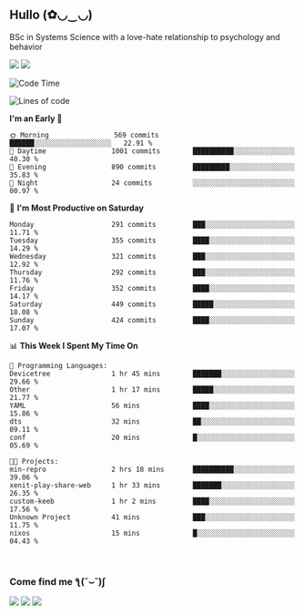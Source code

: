 <h2>Hullo (✿◡‿◡)</h2>

BSc in Systems Science with a love-hate relationship to psychology and behavior

<img src="https://github-readme-activity-graph.vercel.app/graph?username=hedonicadapter&theme=high-contrast"/>
<img src="https://github-readme-stats-git-masterrstaa-rickstaa.vercel.app/api?username=hedonicadapter&theme=highcontrast"/>

<!--START_SECTION:waka-->
![Code Time](http://img.shields.io/badge/Code%20Time-1%2C560%20hrs%2055%20mins-blue)

![Lines of code](https://img.shields.io/badge/From%20Hello%20World%20I%27ve%20Written-6.5%20million%20lines%20of%20code-blue)

**I'm an Early 🐤** 

```text
🌞 Morning                569 commits         ██████░░░░░░░░░░░░░░░░░░░   22.91 % 
🌆 Daytime                1001 commits        ██████████░░░░░░░░░░░░░░░   40.30 % 
🌃 Evening                890 commits         █████████░░░░░░░░░░░░░░░░   35.83 % 
🌙 Night                  24 commits          ░░░░░░░░░░░░░░░░░░░░░░░░░   00.97 % 
```
📅 **I'm Most Productive on Saturday** 

```text
Monday                   291 commits         ███░░░░░░░░░░░░░░░░░░░░░░   11.71 % 
Tuesday                  355 commits         ████░░░░░░░░░░░░░░░░░░░░░   14.29 % 
Wednesday                321 commits         ███░░░░░░░░░░░░░░░░░░░░░░   12.92 % 
Thursday                 292 commits         ███░░░░░░░░░░░░░░░░░░░░░░   11.76 % 
Friday                   352 commits         ████░░░░░░░░░░░░░░░░░░░░░   14.17 % 
Saturday                 449 commits         █████░░░░░░░░░░░░░░░░░░░░   18.08 % 
Sunday                   424 commits         ████░░░░░░░░░░░░░░░░░░░░░   17.07 % 
```


📊 **This Week I Spent My Time On** 

```text
💬 Programming Languages: 
Devicetree               1 hr 45 mins        ███████░░░░░░░░░░░░░░░░░░   29.66 % 
Other                    1 hr 17 mins        █████░░░░░░░░░░░░░░░░░░░░   21.77 % 
YAML                     56 mins             ████░░░░░░░░░░░░░░░░░░░░░   15.86 % 
dts                      32 mins             ██░░░░░░░░░░░░░░░░░░░░░░░   09.11 % 
conf                     20 mins             █░░░░░░░░░░░░░░░░░░░░░░░░   05.69 % 

🐱‍💻 Projects: 
min-repro                2 hrs 18 mins       ██████████░░░░░░░░░░░░░░░   39.06 % 
xenit-play-share-web     1 hr 33 mins        ███████░░░░░░░░░░░░░░░░░░   26.35 % 
custom-keeb              1 hr 2 mins         ████░░░░░░░░░░░░░░░░░░░░░   17.56 % 
Unknown Project          41 mins             ███░░░░░░░░░░░░░░░░░░░░░░   11.75 % 
nixos                    15 mins             █░░░░░░░░░░░░░░░░░░░░░░░░   04.43 % 
```


<!--END_SECTION:waka-->

<br/>
<h3>Come find me ƪ(˘⌣˘)ʃ </h3>

<a href="https://hedonicadapter.com/"><img src="https://img.shields.io/badge/-Portfolio-3423A6?style=flat-square&logo=Google-Chrome&logoColor=white"/></a>
<a href="www.linkedin.com/in/sam-herman"><img src="https://img.shields.io/badge/-Sam%20Herman-0077B5?style=flat-square&logo=Linkedin&logoColor=white"/></a>
<a href="mailto:mailservice.samherman@gamil.com"><img src="https://img.shields.io/badge/-mailservice.samherman@gamil.com-D14836?style=flat-square&logo=Gmail&logoColor=white"/></a>

<!--
**cdthomp1/cdthomp1** is a ✨ _special_ ✨ repository because its `README.md` (this file) appears on your GitHub profile.


----
Credit: [cdthomp1](https://github.com/cdthomp1)

Last Edited on: 19/11/2020
